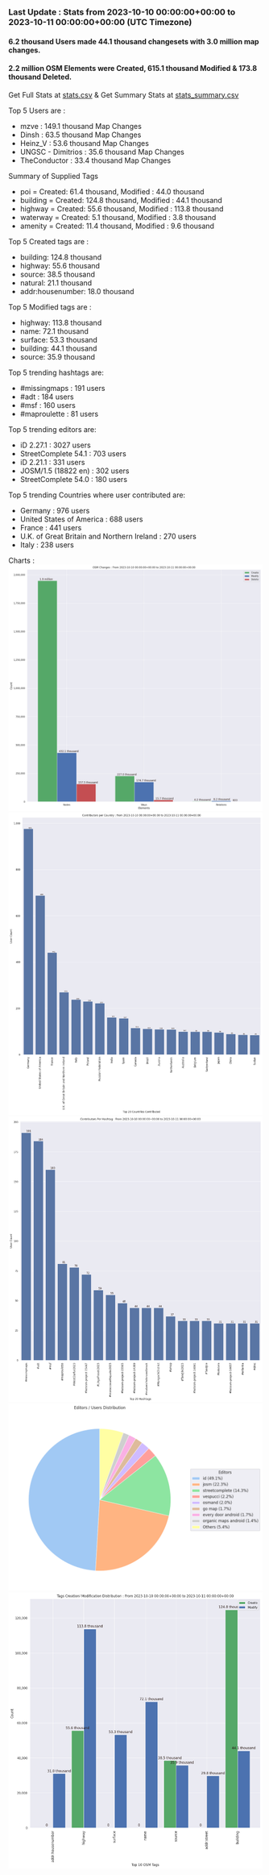 ### Last Update : Stats from 2023-10-10 00:00:00+00:00 to 2023-10-11 00:00:00+00:00 (UTC Timezone)

#### 6.2 thousand Users made 44.1 thousand changesets with 3.0 million map changes.
#### 2.2 million OSM Elements were Created, 615.1 thousand Modified & 173.8 thousand Deleted.
Get Full Stats at [stats.csv](/stats/Global/Daily/stats.csv)
 & Get Summary Stats at [stats_summary.csv](/stats/Global/Daily/stats_summary.csv)

Top 5 Users are : 
- mzve : 149.1 thousand Map Changes
- Dinsh : 63.5 thousand Map Changes
- Heinz_V : 53.6 thousand Map Changes
- UNGSC - Dimitrios : 35.6 thousand Map Changes
- TheConductor : 33.4 thousand Map Changes

Summary of Supplied Tags
- poi = Created: 61.4 thousand, Modified : 44.0 thousand
- building = Created: 124.8 thousand, Modified : 44.1 thousand
- highway = Created: 55.6 thousand, Modified : 113.8 thousand
- waterway = Created: 5.1 thousand, Modified : 3.8 thousand
- amenity = Created: 11.4 thousand, Modified : 9.6 thousand


Top 5 Created tags are :
- building: 124.8 thousand
- highway: 55.6 thousand
- source: 38.5 thousand
- natural: 21.1 thousand
- addr:housenumber: 18.0 thousand


Top 5 Modified tags are :
- highway: 113.8 thousand
- name: 72.1 thousand
- surface: 53.3 thousand
- building: 44.1 thousand
- source: 35.9 thousand


Top 5 trending hashtags are:
- #missingmaps : 191 users
- #adt : 184 users
- #msf : 160 users
- #maproulette : 81 users


Top 5 trending editors are:
- iD 2.27.1 : 3027 users
- StreetComplete 54.1 : 703 users
- iD 2.21.1 : 331 users
- JOSM/1.5 (18822 en) : 302 users
- StreetComplete 54.0 : 180 users


Top 5 trending Countries where user contributed are:
- Germany : 976 users
- United States of America : 688 users
- France : 441 users
- U.K. of Great Britain and Northern Ireland : 270 users
- Italy : 238 users


 Charts : 
![Alt text](./stats_osm_changes.png) 
![Alt text](./stats_users_per_country.png) 
![Alt text](./stats_users_per_hashtag.png) 
![Alt text](./stats_editors_pie_chart.png) 
![Alt text](./stats_tags.png) 
